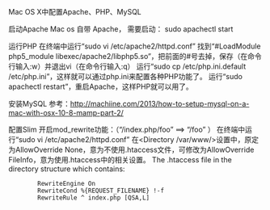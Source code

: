 Mac OS X中配置Apache、PHP、MySQL

启动Apache
	Mac os 自带 Apache， 需要启动： sudo apachectl start

运行PHP
	在终端中运行“sudo vi /etc/apache2/httpd.conf”
	找到“#LoadModule php5_module libexec/apache2/libphp5.so”，把前面的#号去掉，保存（在命令行输入:w）并退出vi（在命令行输入:q）
	运行“sudo cp /etc/php.ini.default /etc/php.ini”，这样就可以通过php.ini来配置各种PHP功能了。
	运行“sudo apachectl restart”，重启Apache，这样PHP就可以用了。

安装MySQL
	参考：http://machiine.com/2013/how-to-setup-mysql-on-a-mac-with-osx-10-8-mamp-part-2/

配置Slim
	开启mod_rewrite功能：（“/index.php/foo” ==> “/foo” ）
		在终端中运行“sudo vi /etc/apache2/httpd.conf”
		在<Directory /var/www/>设置中，原定为AllowOverride None，意为不使用.htaccess文件，可修改为AllowOverride FileInfo，意为使用.htaccess中的相关设置。
		The .htaccess file in the directory structure which contains:

			RewriteEngine On
			RewriteCond %{REQUEST_FILENAME} !-f
			RewriteRule ^ index.php [QSA,L]



